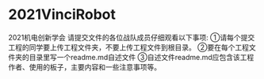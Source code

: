 # 2021VinciRobot
2021机电创新学会
请提交文件的各位战队成员仔细观看以下事项:
①请每个提交工程的同学要上传工程文件夹，不要上传工程文件到根目录。
②要在每个工程文件夹的目录里写一个readme.md自述文件
③自述文件readme.md应包含该工程作者、使用的板子，主要内容和一些注意事项等。

